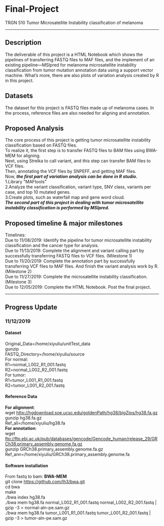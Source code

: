 # Final-Project
TRGN 510
Tumor Microsatellite Instability classification of melanoma
***
## Description  
The deliverable of this project is a HTML Notebook which shows the pipelines of transferring FASTQ files to MAF files, and the implement of an existing pipeline—MSIpred for melanoma microsatellite instability classification from tumor mutation annotation data using a support vector machine. What’s more, there are also plots of variation analysis created by R in this project.  
## Datasets  
The dataset for this project is FASTQ files made up of melanoma cases. In the process, reference files are also needed for aligning and annotation.
## Proposed Analysis  
The core process of this project is getting tumor microsatellite instability classification based on FASTQ files.  
To realize it, the first step is to transfer FASTQ files to BAM files using BWA-MEM for aligning.  
Next, using Strelka to call variant, and this step can transfer BAM files to VCF files.  
Then, annotating the VCF files by SNPEFF, and getting MAF files.  
Now, ***the first part of variation analysis can be done in R studio.***  
        1.Library "MAFtools"  
        2.Analyze the variant classification, variant type, SNV class, variants per case, and top 10 mutated genes.  
        3.Create plots, such as waterfall map and gene word cloud.  
***The second part of this project in dealing with tumor microsatellite instability classification is performed by MSIpred.***   
  
## Proposed timeline & major milestones  
Timelines:   
Due to 11/08/2019: Identify the pipeline for tumor microsatellite instability classification and the cancer type for analysis.   
Due to 11/13/2019: Complete the alignment and variant calling part by successfully transferring FASTQ files to VCF files. (Milestone 1)   
Due to 11/20/2019: Complete the annotation part by successfully transferring VCF files to MAF files. And finish the variant analysis work by R. (Milestone 2)   
Due to 11/27/2019: Complete the microsatellite instability classification. (Milestone 3)   
Due to 12/05/2019: Complete the HTML Notebook. Post the final project.   
***
## Progress Update   
### 11/12/2019   
#### Dataset   
Original_Data=/home/xiyuliu/unitTest_data   
gunzip   
FASTQ_Directory=/home/xiyuliu/source   
For normal:   
R1=normal_L002_R1_001.fastq   
R2=normal_L002_R2_001.fastq   
For tumor:   
R1=tumor_L001_R1_001.fastq   
R2=tumor_L001_R2_001.fastq   
#### Reference Data   
**For alignment**:   
wget http://hgdownload.soe.ucsc.edu/goldenPath/hg38/bigZips/hg38.fa.gz   
gunzip hg38.fa.gz   
Ref_ali=/home/xiyuliu/hg38.fa   
**For annotation**:   
wget ftp://ftp.ebi.ac.uk/pub/databases/gencode/Gencode_human/release_29/GRCh38.primary_assembly.genome.fa.gz   
gunzip GRCh38.primary_assembly.genome.fa.gz   
Ref_ann=/home/xiyuliu/GRCh38.primary_assembly.genome.fa   
#### Software installation   
From fastq to bam:  **BWA-MEM**   
git clone https://github.com/lh3/bwa.git   
cd bwa  
make  
./bwa index hg38.fa  
./bwa mem hg38.fa normal_L002_R1_001.fastq normal_L002_R2_001.fastq | gzip -3 > normal-aln-pe.sam.gz   
./bwa mem hg38.fa tumor_L001_R1_001.fastq tumor_L001_R2_001.fastq | gzip -3 > tumor-aln-pe.sam.gz   
